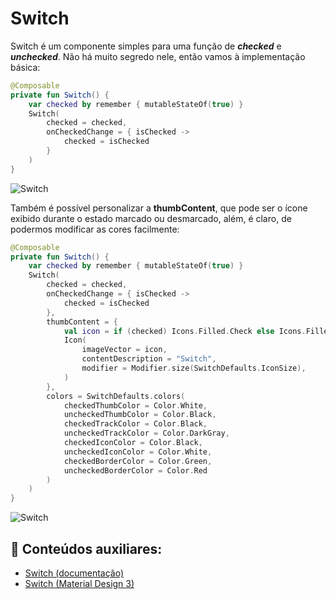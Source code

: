 # Switch

Switch é um componente simples para uma função de ***checked*** e ***unchecked***. Não há muito segredo nele, então vamos à implementação básica:

```kotlin
@Composable
private fun Switch() {
    var checked by remember { mutableStateOf(true) }
    Switch(
        checked = checked,
        onCheckedChange = { isChecked ->
            checked = isChecked
        }
    )
}
```

![Switch](switch/img-01.png)

Também é possível personalizar a **thumbContent**, que pode ser o ícone exibido durante o estado marcado ou desmarcado, além, é claro, de podermos modificar as cores facilmente:

```kotlin
@Composable
private fun Switch() {
    var checked by remember { mutableStateOf(true) }
    Switch(
        checked = checked,
        onCheckedChange = { isChecked ->
            checked = isChecked
        },
        thumbContent = {
            val icon = if (checked) Icons.Filled.Check else Icons.Filled.Close
            Icon(
                imageVector = icon,
                contentDescription = "Switch",
                modifier = Modifier.size(SwitchDefaults.IconSize),
            )
        },
        colors = SwitchDefaults.colors(
            checkedThumbColor = Color.White,
            uncheckedThumbColor = Color.Black,
            checkedTrackColor = Color.Black,
            uncheckedTrackColor = Color.DarkGray,
            checkedIconColor = Color.Black,
            uncheckedIconColor = Color.White,
            checkedBorderColor = Color.Green,
            uncheckedBorderColor = Color.Red
        )
    )
}
```

![Switch](switch/img-02.png)

## :link: Conteúdos auxiliares:
- [Switch (documentação)](https://developer.android.com/jetpack/compose/components/switch)
- [Switch (Material Design 3)](https://m3.material.io/components/switch/overview)

